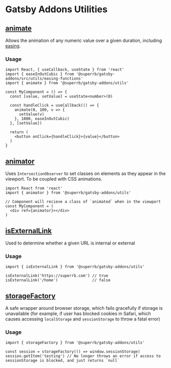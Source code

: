 # Gatsby Addons Utilities

## [animate](./animate.ts)

Allows the animation of any numeric value over a given duration, including [easing](./easing-functions.ts).

### Usage

```tsx
import React, { useCallback, useState } from 'react'
import { easeInOutCubic } from '@superrb/gatsby-addons/src/utils/easing-functions'
import { animate } from '@superrb/gatsby-addons/utils'

const MyComponent = () => {
  const [value, setValue] = useState<number>(0)

  const handleClick = useCallback(() => {
    animate(0, 100, v => {
      setValue(v)
    }, 1000, easeInOutCubic)
  }, [setValue])

  return (
    <button onClick={handleClick}>{value}</button>
  )
}
```

## [animator](./animator.ts)

Uses `IntersectionObserver` to set classes on elements as they appear in the viewport. To be coupled with CSS animations.

```tsx
import React from 'react'
import { animator } from '@superrb/gatsby-addons/utils'

// Component will recieve a class of `animated` when in the viewport
const MyComponent = (
  <div ref={animator}></div>
)
```

## [isExternalLink](./is-external-link.ts)

Used to determine whether a given URL is internal or external

### Usage

```tsx
import { isExternalLink } from '@superrb/gatsby-addons/utils'

isExternalLink('https://superrb.com') // true
isExternalLink('/home')               // false
```

## [storageFactory](./storage-factory.ts)

A safe wrapper around browser storage, which fails gracefully if storage is unavailable (for example, if user has blocked cookies in Safari, which causes accessing `localStorage` and `sessionStorage` to throw a fatal error)

### Usage

```tsx
import { storageFactory } from '@superrb/gatsby-addons/utils'

const session = storageFactory(() => window.sessionStorage)
session.getItem('testing') // No longer throws an error if access to sessionStorage is blocked, and just returns `null`
```
